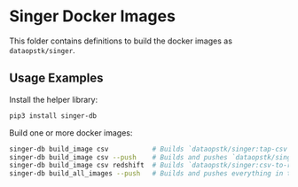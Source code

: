 # Singer Docker Images

This folder contains definitions to build the docker images as `dataopstk/singer`.

## Usage Examples

Install the helper library:

```bash
pip3 install singer-db
```

Build one or more docker images:

```bash
singer-db build_image csv           # Builds `dataopstk/singer:tap-csv`
singer-db build_image csv --push    # Builds and pushes `dataopstk/singer:tap-csv`
singer-db build_image csv redshift  # Builds `dataopstk/singer:csv-to-redshift`
singer-db build_all_images --push   # Builds and pushes everything in the index
```
